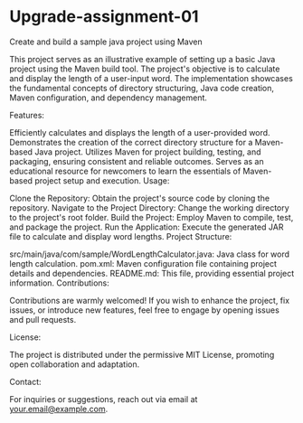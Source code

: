 # Upgrade-assignment-01 
Create and build a sample java project using Maven

This project serves as an illustrative example of setting up a basic Java project using the Maven build tool. The project's objective is to calculate and display the length of a user-input word. The implementation showcases the fundamental concepts of directory structuring, Java code creation, Maven configuration, and dependency management.

Features:

Efficiently calculates and displays the length of a user-provided word.
Demonstrates the creation of the correct directory structure for a Maven-based Java project.
Utilizes Maven for project building, testing, and packaging, ensuring consistent and reliable outcomes.
Serves as an educational resource for newcomers to learn the essentials of Maven-based project setup and execution.
Usage:

Clone the Repository: Obtain the project's source code by cloning the repository.
Navigate to the Project Directory: Change the working directory to the project's root folder.
Build the Project: Employ Maven to compile, test, and package the project.
Run the Application: Execute the generated JAR file to calculate and display word lengths.
Project Structure:

src/main/java/com/sample/WordLengthCalculator.java: Java class for word length calculation.
pom.xml: Maven configuration file containing project details and dependencies.
README.md: This file, providing essential project information.
Contributions:

Contributions are warmly welcomed! If you wish to enhance the project, fix issues, or introduce new features, feel free to engage by opening issues and pull requests.

License:

The project is distributed under the permissive MIT License, promoting open collaboration and adaptation.

Contact:

For inquiries or suggestions, reach out via email at your.email@example.com.
